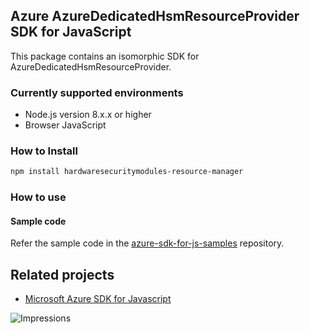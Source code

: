 ## Azure AzureDedicatedHsmResourceProvider SDK for JavaScript

This package contains an isomorphic SDK for AzureDedicatedHsmResourceProvider.

### Currently supported environments

- Node.js version 8.x.x or higher
- Browser JavaScript

### How to Install

```bash
npm install hardwaresecuritymodules-resource-manager
```

### How to use

#### Sample code

Refer the sample code in the [azure-sdk-for-js-samples](https://github.com/Azure/azure-sdk-for-js-samples) repository.

## Related projects

- [Microsoft Azure SDK for Javascript](https://github.com/Azure/azure-sdk-for-js)


![Impressions](https://azure-sdk-impressions.azurewebsites.net/api/impressions/azure-sdk-for-js%2Fsdk%2Fcdn%2Farm-cdn%2FREADME.png)